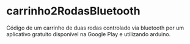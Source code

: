 # carrinho2RodasBluetooth
Código de um carrinho de duas rodas controlado via bluetooth por um aplicativo gratuito disponível na Google Play e utilizando arduino.
